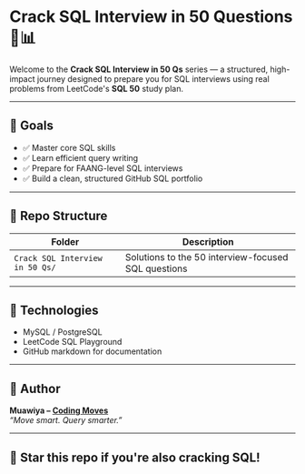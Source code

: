 # Crack SQL Interview in 50 Questions 🧠📊

Welcome to the **Crack SQL Interview in 50 Qs** series — a structured, high-impact journey designed to prepare you for SQL interviews using real problems from LeetCode's **SQL 50** study plan.

---

## 📌 Goals

- ✅ Master core SQL skills
- ✅ Learn efficient query writing
- ✅ Prepare for FAANG-level SQL interviews
- ✅ Build a clean, structured GitHub SQL portfolio

---

## 📂 Repo Structure

| Folder                          | Description |
|---------------------------------|-------------|
| `Crack SQL Interview in 50 Qs/` | Solutions to the 50 interview-focused SQL questions |

---

## 🚀 Technologies

- MySQL / PostgreSQL
- LeetCode SQL Playground
- GitHub markdown for documentation

---

## 🙌 Author

**Muawiya – [Coding Moves](https://github.com/Muawia-contact)**  
_“Move smart. Query smarter.”_

---

## 🌟 Star this repo if you're also cracking SQL!  
